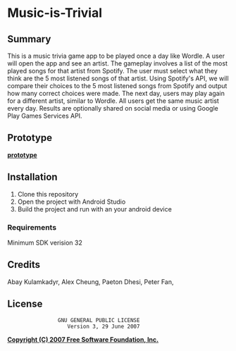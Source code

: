 # Music-is-Trivial

## Summary

This is a music trivia game app to be played once a day like Wordle. A user will open the app and see an artist. The gameplay involves a list of the most played songs for that artist from Spotify. The user must select what they think are the 5 most listened songs of that artist. Using Spotify's API, we will compare their choices to the 5 most listened songs from Spotify and output how many correct choices were made. The next day, users may play again for a different artist, similar to Wordle. All users get the same music artist every day. Results are optionally shared on social media or using Google Play Games Services API.

## Prototype
[**prototype**](https://miro.com/app/board/uXjVPHCNYA8=/)

## Installation
 1. Clone this repository
 2. Open the project with Android Studio
 3. Build the project and run with an your android device

### Requirements
Minimum SDK verision 32




## Credits
Abay Kulamkadyr,
Alex Cheung,
Paeton Dhesi,
Peter Fan,


## License
                    GNU GENERAL PUBLIC LICENSE
                       Version 3, 29 June 2007

 [**Copyright (C) 2007 Free Software Foundation, Inc.**](https://fsf.org/)

